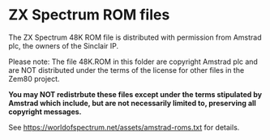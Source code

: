 ﻿# ZX Spectrum ROM files

The ZX Spectrum 48K ROM file is distributed with permission from Amstrad plc, the owners of the Sinclair IP.

Please note: The file 48K.ROM in this folder are copyright Amstrad plc and are NOT distributed under the terms of the license for other files in the Zem80 project.

**You may NOT redistrbute these files except under the terms stipulated by Amstrad which include, but are not necessarily limited to, preserving all copyright messages.**

See https://worldofspectrum.net/assets/amstrad-roms.txt for details.
